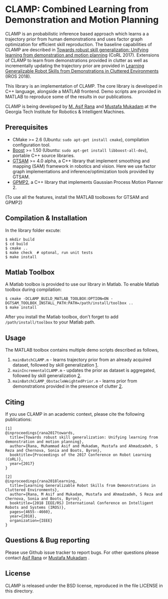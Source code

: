 CLAMP: Combined Learning from Demonstration and Motion Planning
===================================================
CLAMP is an probabilistic inference based approach which learns a a trajectory prior from human demonstrations and uses factor graph optimization for efficient skill reproduction. The baseline capabilities of CLAMP are described in [Towards robust skill generalization: Unifying learning from demonstration and motion planning](http://proceedings.mlr.press/v78/rana17a/rana17a.pdf) (CoRL 2017). Extensions of CLAMP to learn from demonstrations provided in clutter as well as incrementally updating the trajectory prior are provided in [Learning Generalizable Robot Skills from Demonstrations in Cluttered Environments](https://arxiv.org/pdf/1808.00349.pdf) (IROS 2018). 

This library is an implementation of CLAMP. The core library is developed in C++ language, alongside a MATLAB frontend. Demo scripts are provided in MATLAB to reproduce some of the results in our publications.

CLAMP is being developed by [M. Asif Rana](mailto:asif.rana@gatech.edu) and [Mustafa Mukadam](mailto:mmukadam3@gatech.edu) at the Georgia Tech Institute for Robotics & Intelligent Machines.

Prerequisites
------

- CMake >= 2.6 (Ubuntu: `sudo apt-get install cmake`), compilation configuration tool.
- [Boost](http://www.boost.org/) >= 1.50 (Ubuntu: `sudo apt-get install libboost-all-dev`), portable C++ source libraries.
- [GTSAM](https://bitbucket.org/gtborg/gtsam) >= 4.0 alpha, a C++ library that implement smoothing and mapping (SAM) framework in robotics and vision.
Here we use factor graph implementations and inference/optimization tools provided by GTSAM.
- [GPMP2](https://github.com/gtrll/gpmp2), a C++ library that implements Gaussian Process Motion Planner 2.

(To use all the features, install the MATLAB toolboxes for GTSAM and GPMP2)

Compilation & Installation
------

In the library folder excute:

```
$ mkdir build
$ cd build
$ cmake ..
$ make check  # optonal, run unit tests
$ make install
```


Matlab Toolbox
-----

A Matlab toolbox is provided to use our library in Matlab. To enable Matlab toolbox during compilation:

```
$ cmake -DCLAMP_BUILD_MATLAB_TOOLBOX:OPTION=ON -DGTSAM_TOOLBOX_INSTALL_PATH:PATH=/path/install/toolbox ..
$ make install
```

After you install the Matlab toolbox, don't forget to add `/path/install/toolbox` to your Matlab path.

Usage
-----

The MATLAB toolbox contains multiple demo scripts described as follows,

1. `mainBatchCLAMP.m` - learns trajectory prior from an already acquired dataset, followed by skill generalization [1](http://proceedings.mlr.press/v78/rana17a/rana17a.pdf).
2. `mainIncrementalCLAMP.m` -  updates the prior as dataset is aggregated, followed by skill generalization [2](https://arxiv.org/pdf/1808.00349.pdf).
3. `mainBatchCLAMP_ObstacleWeightedPrior.m` - learns prior from demonstrations provided in the presence of clutter [2](https://arxiv.org/pdf/1808.00349.pdf).


Citing
-----

If you use CLAMP in an academic context, please cite the following publications:

```
[1] 
@inproceedings{rana2017towards,
  title={Towards robust skill generalization: Unifying learning from demonstration and motion planning},
  author={Rana, Muhammad Asif and Mukadam, Mustafa and Ahmadzadeh, S Reza and Chernova, Sonia and Boots, Byron},
  booktitle={Proceedings of the 2017 Conference on Robot Learning (CoRL)},
  year={2017}
}

[2]
@inproceedings{rana2018learning,
  title={Learning Generalizable Robot Skills from Demonstrations in Cluttered Environments},
  author={Rana, M Asif and Mukadam, Mustafa and Ahmadzadeh, S Reza and Chernova, Sonia and Boots, Byron},
  booktitle={2018 IEEE/RSJ International Conference on Intelligent Robots and Systems (IROS)},
  pages={4655--4660},
  year={2018},
  organization={IEEE}
}

```

Questions & Bug reporting
-----

Please use Github issue tracker to report bugs. For other questions please contact [Asif Rana](mailto:asif.rana@gatech.edu)
or [Mustafa Mukadam](mailto:mmukadam3@gatech.edu) .


License
-----

CLAMP is released under the BSD license, reproduced in the file LICENSE in this directory.

